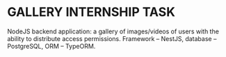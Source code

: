 # GALLERY INTERNSHIP TASK

NodeJS backend application: a gallery of images/videos of users with the ability
to distribute access permissions. Framework – NestJS, database – PostgreSQL, ORM – TypeORM.